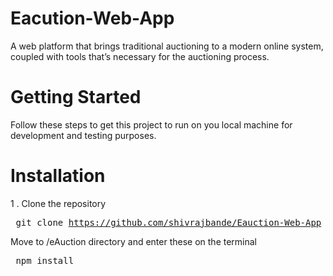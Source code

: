 # Eacution-Web-App
A web platform that brings traditional auctioning to a modern online system, coupled with tools that’s necessary for the auctioning process.
# Getting Started
Follow these steps to get this project to run on you local machine for development and testing purposes.
# Installation
1 . Clone the repository <br />
    <pre>
    git clone https://github.com/shivrajbande/Eauction-Web-App
    </pre>
    Move to /eAuction directory and enter these on the terminal <br />
    <pre>
    npm install
    </pre>
 
 
 
    
    

